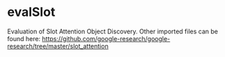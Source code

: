 # evalSlot
Evaluation of Slot Attention Object Discovery.
Other imported files can be found here: https://github.com/google-research/google-research/tree/master/slot_attention

